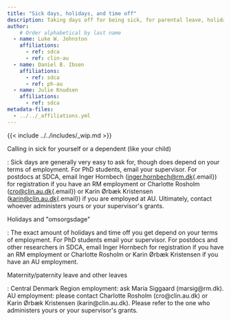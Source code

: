 ```yaml
---
title: "Sick days, holidays, and time off"
description: Taking days off for being sick, for parental leave, holidays, and any other reasons.
author:
    # Order alphabetical by last name
  - name: Luke W. Johnston
    affiliations: 
      - ref: sdca
      - ref: clin-au
  - name: Daniel B. Ibsen
    affiliations: 
      - ref: sdca
      - ref: ph-au
  - name: Julie Knudsen
    affiliations: 
      - ref: sdca
metadata-files: 
  - ../../_affiliations.yml
---
```


{{< include ../../includes/_wip.md >}}

Calling in sick for yourself or a dependent (like your child)

:   Sick days are generally very easy to ask for, though does depend on
    your terms of employment. For PhD students, email your supervisor.
    For postdocs at SDCA, email Inger Hornbech
    ([inger.hornbech\@rm.dk](mailto:inger.hornbech@rm.dk){.email}) for
    registration if you have an RM employment or Charlotte Rosholm
    ([cro\@clin.au.dk](mailto:cro@clin.au.dk){.email}) or Karin Ørbæk
    Kristensen ([karin\@clin.au.dk](mailto:karin@clin.au.dk){.email}) if
    you are employed at AU. Ultimately, contact whoever administers
    yours or your supervisor's grants.

Holidays and "omsorgsdage"

:   The exact amount of holidays and time off you get depend on your
    terms of employment. For PhD students email your supervisor. For
    postdocs and other researchers in SDCA, email Inger Hornbech for
    registration if you have an RM employment or Charlotte Rosholm or
    Karin Ørbæk Kristensen if you have an AU employment.

Maternity/paternity leave and other leaves

:   Central Denmark Region employment: ask Maria Siggaard
    (marsig\@rm.dk). AU employment: please contact Charlotte Rosholm
    (cro\@clin.au.dk) or Karin Ørbæk Kristensen (karin\@clin.au.dk).
    Please refer to the one who administers yours or your supervisor's
    grants.
